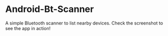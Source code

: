 # Android-Bt-Scanner
A simple Bluetooth scanner to list nearby devices.
Check the screenshot to see the app in action!

